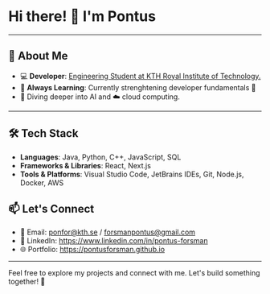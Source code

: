 # Hi there! 👋 I'm Pontus

---

## 🚀 About Me

- 💻 **Developer**: [Engineering Student at KTH Royal Institute of Technology.](https://www.kth.se/utbildning/hogskoleingenjor/datateknik/datateknik-hogskoleingenjor-180-hp-1.4117)
- 🌱 **Always Learning**: Currently strenghtening developer fundamentals 💪
-  🤖 Diving deeper into AI and ☁️ cloud computing. 

---

## 🛠️ Tech Stack

- **Languages**: Java, Python, C++, JavaScript, SQL
- **Frameworks & Libraries**: React, Next.js
- **Tools & Platforms**: Visual Studio Code, JetBrains IDEs, Git, Node.js, Docker, AWS

## 📫 Let's Connect

- 📧 Email: ponfor@kth.se / forsmanpontus@gmail.com
- 💼 LinkedIn: https://www.linkedin.com/in/pontus-forsman
- 🌐 Portfolio: https://pontusforsman.github.io

---

Feel free to explore my projects and connect with me. Let's build something together! 🚀
